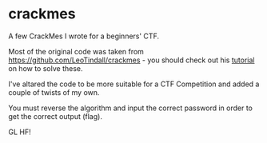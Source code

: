 # crackmes
A few CrackMes I wrote for a beginners' CTF.

Most of the original code was taken from https://github.com/LeoTindall/crackmes - you should check out his [tutorial](https://leotindall.com/tutorial/an-intro-to-x86_64-reverse-engineering/) on how to solve these.

I've altared the code to be more suitable for a CTF Competition and added a couple of twists of my own.

You must reverse the algorithm and input the correct password in order to get the correct output (flag).

GL HF!
